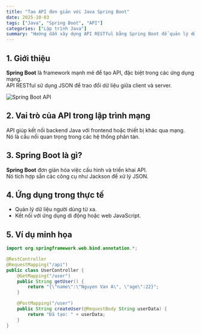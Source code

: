 ```yaml
---
title: "Tạo API đơn giản với Java Spring Boot"
date: 2025-10-03
tags: ["Java", "Spring Boot", "API"]
categories: ["Lập trình Java"]
summary: "Hướng dẫn xây dựng API RESTful bằng Spring Boot để quản lý dữ liệu mạng."
---
```


## 1. Giới thiệu

**Spring Boot** là framework mạnh mẽ để tạo API, đặc biệt trong các ứng dụng mạng.  
API RESTful sử dụng JSON để trao đổi dữ liệu giữa client và server.

![Spring Boot API](https://nhittt29.github.io/MyTechTales/images/java-spring-rest.png "Kết quả API trên Postman")

## 2. Vai trò của API trong lập trình mạng

API giúp kết nối backend Java với frontend hoặc thiết bị khác qua mạng.  
Nó là cầu nối quan trọng trong các hệ thống phân tán.

## 3. Spring Boot là gì?

**Spring Boot** đơn giản hóa việc cấu hình và triển khai API.  
Nó tích hợp sẵn các công cụ như Jackson để xử lý JSON.

## 4. Ứng dụng trong thực tế

- Quản lý dữ liệu người dùng từ xa.  
- Kết nối với ứng dụng di động hoặc web JavaScript.

## 5. Ví dụ minh họa

```java
import org.springframework.web.bind.annotation.*;

@RestController
@RequestMapping("/api")
public class UserController {
    @GetMapping("/user")
    public String getUser() {
        return "{\"name\":\"Nguyen Van A\", \"age\":22}";
    }

    @PostMapping("/user")
    public String createUser(@RequestBody String userData) {
        return "Đã tạo: " + userData;
    }
}
